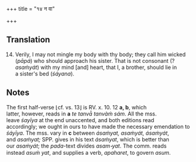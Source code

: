 +++
title = "१४ न वा"

+++
## Translation
14. Verily, I may not mingle my body with thy body; they call him wicked  
(*pāpá*) who should approach his sister. That is not consonant (?  
*asaṁyát*) with my mind \[and\] heart, that I, a brother, should lie in  
a sister's bed (*śáyana*).

## Notes
The first half-verse ⌊cf. vs. 13⌋ is RV. x. 10. 12 **a, b**, which  
latter, however, reads in **a** *te tanvā̀ tanvàṁ sám*. All the mss.  
leave *śayīya* at the end unaccented, and both editions read  
accordingly; we ought in ours to have made the necessary emendation to  
*śáyīya*. The mss. vary in **c** between *ásaṁyat, asaṁyát, ásaṁyát*,  
and *asaṁyat;* SPP. gives in his text *ásaṁyat*, which is better than  
our *asaṁyát*; the *pada*-text divides *asam॰yat*. The comm. reads  
instead *asuṁ yat*, and supplies a verb, *apaharet*, to govern *asum*.
